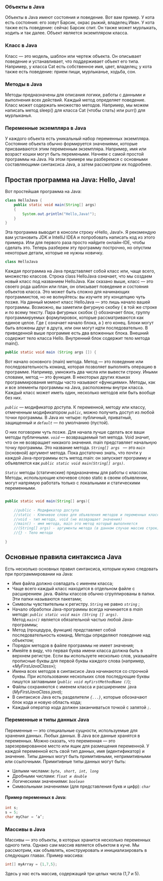 
### Объекты в Java

Объекты в Java имеют состояния и поведение. Вот вам пример. У кота есть состояния: его зовут Барсик, окрас рыжий, владелец Иван. У кота также есть поведение: сейчас Барсик спит. Он также может мурлыкать, ходить и так далее. Объект является экземпляром класса.

### Класс в Java

Класс — это модель, шаблон или чертеж объекта. Он описывает поведение и устанавливает, что поддерживает объект его типа. Например, у класса Cat есть собственное имя, цвет, владелец; у кота также есть поведение: прием пищи, мурлыканье, ходьба, сон.

### Методы в Java

Методы предназначены для описания логики, работы с данными и выполнения всех действий. Каждый метод определяет поведение. Класс может содержать множество методов. Например, мы можем написать метод sleep() для класса Cat (чтобы спать) или purr() для мурлыканья.

### Переменные экземпляра в Java

У каждого объекта есть уникальный набор переменных экземпляра. Состояние объекта обычно формируется значениями, которые присваиваются этим переменным экземпляра. Например, имя или возраст кошки могут быть перемеными. Начнем с самой простой программы на Java. На этом примере мы разберемся с основными составляющими синтаксиса Java, а затем рассмотрим их подробнее.

## Простая программа на Java: Hello, Java!

Вот простейшая программа на Java:

```java
class HelloJava { 
	public static void main(String[] args) 
	{        
		System.out.println("Hello,Java!");    
	} 
}
```

Эта программа выводит в консоли строку «Hello, Java!». Я рекомендую вам установить JDK и IntelliJ IDEA и попробовать написать код из этого примера. Или для первого раза просто найдите онлайн-IDE, чтобы сделать это. Теперь разберем эту программу построчно, но опустим некоторые детали, которые не нужны новичку.

```java
class HelloJava
```

Каждая программа на Java представляет собой класс или, чаще всего, множество классов. Строка class HelloJava означает, что мы создаем новый класс под названием HelloJava. Как сказано выше, класс — это своего рода шаблон или план, он описывает поведение и состояния объектов класса. Это может быть сложно для начинающих программистов, но не волнуйтесь: вы изучите эту концепцию чуть позже. На данный момент класс HelloJava — это лишь начало вашей программы. Возможно, вы заметили фигурную скобку { в той же строке и по всему тексту. Пара фигурных скобок {} обозначает блок, группу программируемых формулировок, которые рассматриваются как единое целое. Где { означает начало блока, а } его конец. Блоки могут быть вложены друг в друга, или они могут идти последовательно. В приведенной выше программе есть два вложенных блока. Внешний содержит тело класса Hello. Внутренний блок содержит тело метода main().

```java
public static void main (String args []) {
```

Вот начало основного (main) метода. Метод — это поведение или последовательность команд, которая позволяет выполнять операцию в программе. Например, умножить два числа или вывести строку. Иными словами, метод — это функция. В некоторых других языках программирования методы часто называют «функциями». Методы, как и все элементы программы на Java, расположены внутри класса. Каждый класс может иметь один, несколько методов или быть вообще без них.


*`public`* — модификатор доступа. К переменной, методу или классу, отмеченным модификатором *`public`*, можно получить доступ из любой точки программы. 
В Java их четыре: публичный, приватный, защищенный и *`default`* — по умолчанию (пустой). 

О них поговорим чуть позже. Для начала лучше сделать все ваши методы публичными.
*`void`* — возвращаемый тип метода. Void значит, что он не возвращает никакого значения. main представляет начальную точку программы. 
Это название метода. *`String[] args `* — это *`main`* (основной) аргумент метода. Пока достаточно знать, что почти у каждой Java-программы есть метод main: он запускает программу и объявляется как *`public static void main(String[] args)`*. 

*`Static`* методы (статические) предназначены для работы с классом. Методы, использующие ключевое слово static в своем объявлении, могут напрямую работать только с локальными и статическими переменными.

```Java

public static void main(String[] args){
	
	//public - Модификатор доступа 
	//static - Ключивое слово для объявления методов и переменных класса 
	//void - тип метода, void (не возвращает значения) 
	//main() - имя метода, main это метод который выполняется 
	//(String[] args) - аргументы метода (в данном случае массив строк)
	//{} - Тело метода  
	
}

```

## Основные правила синтаксиса Java

Есть несколько основных правил синтаксиса, которым нужно следовать при программировании на Java:

- Имя файла должно совпадать с именем класса;
- Чаще всего каждый класс находится в отдельном файле с расширением .java. Файлы классов обычно сгруппированы в папки. Эти папки называются пакетами;
- Cимволы чувствительны к регистру. *`String`* не равно *`string`* ;
- Начало обработки Java-программы всегда начинается в *main* методе: *`public static void main (String [] args)`*. Метод *`main()`* является обязательной частью любой Java-программы;
- Метод (процедура, функция) представляет собой последовательность команд. Методы определяют поведение над объектом;
- Порядок методов в файле программы не имеет значения;
- Имейте в виду, что первая буква имени класса должна быть в верхнем регистре. Если вы используете несколько слов, указывайте прописные буквы для первой буквы каждого слова (например, «*MyFirstJavaClass*»);
- Имена всех методов в синтаксисе Java начинаются со строчной буквы. При использовании нескольких слов последующие буквы пишутся заглавными (*`public void myFirstMethodName ()`*);
- Файлы сохраняются с именем класса и расширением .java (*MyFirstJavaClass.java*);
- В синтаксисе Java есть разделители *`{...}`*, которые обозначают блок кода и новую область кода; 
- Каждый оператор кода должен заканчиваться точкой с запятой *`;`*. 

### Переменные и типы данных Java

Переменные — это специальные сущности, используемые для хранения данных. Любых данных. В Java все данные хранятся в переменных. Можно сказать, что переменная — это зарезервированное место или ящик для размещения переменной. У каждой переменной есть свой тип данных, имя (идентификатор) и значение. Типы данных могут быть примитивными, непримитивными или ссылочными. Примитивные типы данных могут быть:

- Целыми числами: *`byte, short, int, long`*
- Дробными числами: *`float и double`*
- Логическими значениями: *`boolean`*
- Символьными значениями (для представления букв и цифр): *`char`* 

#### Пример переменных в Java:

```java
int s; 
s = 5; 
char myChar = ‘a’;
```

### Массивы в Java

Массивы — это объекты, в которых хранится несколько переменных одного типа. Однако сам массив является объектом в куче. Мы рассмотрим, как объявлять, конструировать и инициализировать в следующих главах. Пример массива:

```java
int[] myArray = {1,7,5};
```

Здесь у нас есть массив, содержащий три целых числа (1,7 и 5).